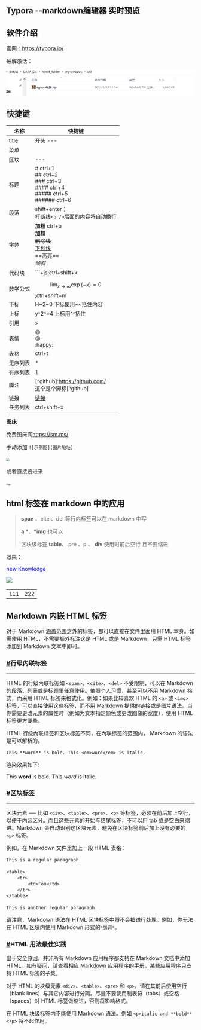 Typora --markdown编辑器 实时预览
---

## 软件介绍

官网：https://typora.io/

破解激活：

<img src="https://raw.githubusercontent.com/zhanghaooss/clouding/master/img/image-20230322215801859.png" alt="image-20230322215801859" style="zoom:67%;" />

## 快捷键

| 名称     | 快捷键                                                                                   |
| -------- | ---------------------------------------------------------------------------------------- |
| title    | 开头 ---                                                                                 |
| 菜单     |                                                                                          |
| 区块     | ---                                                                                      |
| 标题     | # ctrl+1<br/>## ctrl+2<br/>### ctrl+3<br/>#### ctrl+4<br/>##### ctrl+5<br/>###### ctrl+6 |
| 段落     | shift+enter；<br/>打断线`<br/>`后面的内容将自动换行                                      |
| 字体     | **加粗** ctrl+b<br/>**加粗**<br/>~~删除线~~<br/><u>下划线</u><br/>==高亮==<br/>_倾斜_    |
| 代码块   | ```+js;ctrl+shift+k                                                                      |
| 数学公式 | $$\lim_{x\to\infty}\exp(-x)=0$$ ;ctrl+shift+m                                            |
| 下标     | H~2~0 下标使用~~括住内容                                                                 |
| 上标     | y^2^=4 上标用^^括住                                                                      |
| 引用     | >                                                                                        |
| 表情     | :smile: <br/>:cry:<br/>:happy:                                                           |
| 表格     | ctrl+t                                                                                   |
| 无序列表 | \*                                                                                       |
| 有序列表 | 1.                                                                                       |
| 脚注     | [^github]:https://github.com/ <br/>这个是个脚标[^github]                                 |
| 链接     | [链接](www.xxx.com)                                                                      |
| 任务列表 | ctrl+shift+x                                                                             |

**图床**

免费图床网<https://sm.ms/>

手动添加 `![示例图](图片地址)`

<img src="https://s2.loli.net/2022/12/05/9CzIfURb1Dteupq.jpg" style="zoom: 50%;" />

或者直接拽进来

<img src="C:\Users\29439\Pictures\cf4f2844fdbdf40cf38557ea0b9d7f01.jpg" alt="图一" style="zoom:33%;" />

## html 标签在 markdown 中的应用

> **span** 、cite 、del 等行内标签可以在 markdown 中写
>
> **a** \*、**\*img** 也可以
>
> 区块级标签 **table**、 pre 、p 、 **div** 使用时前后空行 且不要缩进

效果：

<font color="blue">new Knowledge</font>

<div>
    <img src="C:\Users\29439\Pictures\cf4f2844fdbdf40cf38557ea0b9d7f01.jpg" width="200px"/>
</div>

<table>
    <tr>
    <td>111</td>
    <td>222</td>
    </tr>
</table>

## Markdown 内嵌 HTML 标签

对于 Markdown 涵盖范围之外的标签，都可以直接在文件里面用 HTML 本身。如需使用 HTML，不需要额外标注这是 HTML 或是 Markdown，只需 HTML 标签添加到 Markdown 文本中即可。

### [#](https://markdown.com.cn/basic-syntax/htmls.html#行级內联标签)行级內联标签

---

HTML 的行级內联标签如 `<span>`、`<cite>`、`<del>` 不受限制，可以在 Markdown 的段落、列表或是标题里任意使用。依照个人习惯，甚至可以不用 Markdown 格式，而采用 HTML 标签来格式化。例如：如果比较喜欢 HTML 的 `<a>` 或 `<img>` 标签，可以直接使用这些标签，而不用 Markdown 提供的链接或是图片语法。当你需要更改元素的属性时（例如为文本指定颜色或更改图像的宽度），使用 HTML 标签更方便些。

HTML 行级內联标签和区块标签不同，在內联标签的范围内， Markdown 的语法是可以解析的。

```text
This **word** is bold. This <em>word</em> is italic.
```

渲染效果如下:

This **word** is bold. This _word_ is italic.

### [#](https://markdown.com.cn/basic-syntax/htmls.html#区块标签)区块标签

---

区块元素 ── 比如 `<div>`、`<table>`、`<pre>`、`<p>` 等标签，必须在前后加上空行，以便于内容区分。而且这些元素的开始与结尾标签，不可以用 tab 或是空白来缩进。Markdown 会自动识别这区块元素，避免在区块标签前后加上没有必要的 `<p>` 标签。

例如，在 Markdown 文件里加上一段 HTML 表格：

```
This is a regular paragraph.

<table>
    <tr>
        <td>Foo</td>
    </tr>
</table>

This is another regular paragraph.
```

请注意，Markdown 语法在 HTML 区块标签中将不会被进行处理。例如，你无法在 HTML 区块内使用 Markdown 形式的`*强调*`。

### [#](https://markdown.com.cn/basic-syntax/htmls.html#html-用法最佳实践)HTML 用法最佳实践

出于安全原因，并非所有 Markdown 应用程序都支持在 Markdown 文档中添加 HTML。如有疑问，请查看相应 Markdown 应用程序的手册。某些应用程序只支持 HTML 标签的子集。

对于 HTML 的块级元素 `<div>`、`<table>`、`<pre>` 和 `<p>`，请在其前后使用空行（blank lines）与其它内容进行分隔。尽量不要使用制表符（tabs）或空格（spaces）对 HTML 标签做缩进，否则将影响格式。

在 HTML 块级标签内不能使用 Markdown 语法。例如 `<p>italic and **bold**</p>` 将不起作用。
